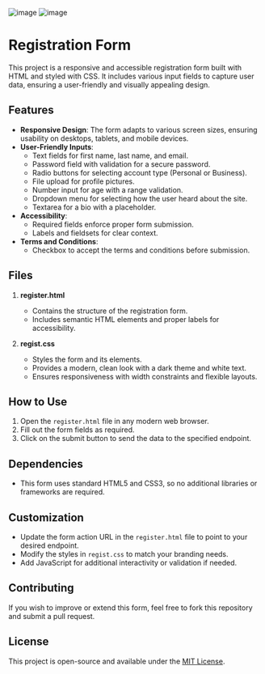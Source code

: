 ![image](https://github.com/user-attachments/assets/03e46f00-69cf-47a4-8afb-2542e7acc69a)
![image](https://github.com/user-attachments/assets/0fe54218-ded7-4762-9416-92288bdc4326)
# Registration Form

This project is a responsive and accessible registration form built with HTML and styled with CSS. It includes various input fields to capture user data, ensuring a user-friendly and visually appealing design.

## Features

- **Responsive Design**: The form adapts to various screen sizes, ensuring usability on desktops, tablets, and mobile devices.
- **User-Friendly Inputs**:
  - Text fields for first name, last name, and email.
  - Password field with validation for a secure password.
  - Radio buttons for selecting account type (Personal or Business).
  - File upload for profile pictures.
  - Number input for age with a range validation.
  - Dropdown menu for selecting how the user heard about the site.
  - Textarea for a bio with a placeholder.
- **Accessibility**:
  - Required fields enforce proper form submission.
  - Labels and fieldsets for clear context.
- **Terms and Conditions**:
  - Checkbox to accept the terms and conditions before submission.

## Files

1. **register.html**
   - Contains the structure of the registration form.
   - Includes semantic HTML elements and proper labels for accessibility.

2. **regist.css**
   - Styles the form and its elements.
   - Provides a modern, clean look with a dark theme and white text.
   - Ensures responsiveness with width constraints and flexible layouts.

## How to Use

1. Open the `register.html` file in any modern web browser.
2. Fill out the form fields as required.
3. Click on the submit button to send the data to the specified endpoint.

## Dependencies

- This form uses standard HTML5 and CSS3, so no additional libraries or frameworks are required.

## Customization

- Update the form action URL in the `register.html` file to point to your desired endpoint.
- Modify the styles in `regist.css` to match your branding needs.
- Add JavaScript for additional interactivity or validation if needed.

## Contributing

If you wish to improve or extend this form, feel free to fork this repository and submit a pull request.

## License

This project is open-source and available under the [MIT License](LICENSE).


